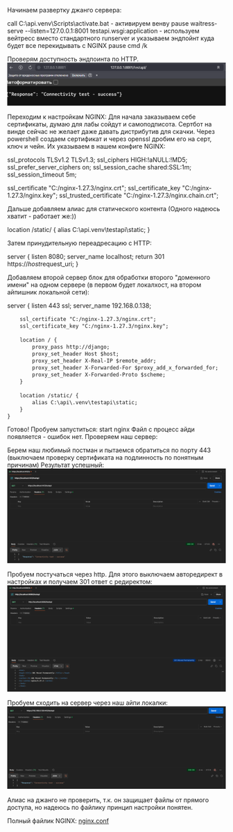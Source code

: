 Начинаем развертку джанго сервера:

call C:\api\.venv\Scripts\activate.bat - активируем венву
pause
waitress-serve --listen=127.0.0.1:8001 testapi.wsgi:application - используем вейтресс вместо стандартного runserver и указываем эндпойнт куда будет все перекидывать с NGINX
pause
cmd /k

Проверям доступность эндпоинта по HTTP.
![Проверка доступности.png](%D0%9F%D1%80%D0%BE%D0%B2%D0%B5%D1%80%D0%BA%D0%B0%20%D0%B4%D0%BE%D1%81%D1%82%D1%83%D0%BF%D0%BD%D0%BE%D1%81%D1%82%D0%B8.png)

Переходим к настройкам NGINX:
Для начала заказываем себе сертификаты, думаю для лабы сойдут и самоподписота. Сертбот на винде сейчас не желает даже давать дистрибутив для скачки.
Через powershell создаем сертификат и через openssl дробим его на серт, ключ и чейн. Их указываем в нашем конфиге NGINX:

ssl_protocols TLSv1.2 TLSv1.3;
ssl_ciphers HIGH:!aNULL:!MD5;
ssl_prefer_server_ciphers on;
ssl_session_cache shared:SSL:1m;
ssl_session_timeout  5m;

ssl_certificate "C:/nginx-1.27.3/nginx.crt";
ssl_certificate_key "C:/nginx-1.27.3/nginx.key";
ssl_trusted_certificate "C:/nginx-1.27.3/nginx.chain.crt";

Дальше добавляем алиас для статического контента (Одного надеюсь хватит - работает же:))

location /static/ {
alias C:\api\.venv\testapi\static;
}

Затем принудительную переадресацию с HTTP:

server {
        listen 8080;
        server_name localhost;
        return 301 https://$host$request_uri;
    }

Добавляем второй сервер блок для обработки второго "доменного имени" на одном сервере (в первом будет локалхост, на втором айпишник локальной сети):

server {
listen 443 ssl;
server_name 192.168.0.138;

        ssl_certificate "C:/nginx-1.27.3/nginx.crt";
        ssl_certificate_key "C:/nginx-1.27.3/nginx.key";

        location / {
            proxy_pass http://django;
            proxy_set_header Host $host;
            proxy_set_header X-Real-IP $remote_addr;
            proxy_set_header X-Forwarded-For $proxy_add_x_forwarded_for;
            proxy_set_header X-Forwarded-Proto $scheme;
        }

        location /static/ {
            alias C:\api\.venv\testapi\static; 
        }
    }

Готово! Пробуем запуститься: start nginx
Файл с процесс айди появляется - ошибок нет. Проверяем наш сервер:

Берем наш любимый постман и пытаемся обратиться по порту 443 (выключаем проверку сертификата на подлинность по понятным причинам)
Результат успешный:
![постман на 443.png](%D0%BF%D0%BE%D1%81%D1%82%D0%BC%D0%B0%D0%BD%20%D0%BD%D0%B0%20443.png)

Пробуем постучаться через http. Для этого выключаем авторедирект в настройках и получаем 301 ответ с редиректом:
![постман на HTTP.png](%D0%BF%D0%BE%D1%81%D1%82%D0%BC%D0%B0%D0%BD%20%D0%BD%D0%B0%20HTTP.png)

Пробуем сходить на сервер через наш айпи локалки:
![Второй сервер блок.png](%D0%92%D1%82%D0%BE%D1%80%D0%BE%D0%B9%20%D1%81%D0%B5%D1%80%D0%B2%D0%B5%D1%80%20%D0%B1%D0%BB%D0%BE%D0%BA.png)

Алиас на джанго не проверить, т.к. он защищает файлы от прямого доступа, но надеюсь по файлику принцип настройки понятен.

Полный файлик NGINX:
[nginx.conf](nginx.conf)